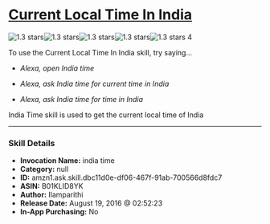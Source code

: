 # [Current Local Time In India](http://alexa.amazon.com/#skills/amzn1.ask.skill.dbc11d0e-df06-467f-91ab-700566d8fdc7)
![1.3 stars](../../images/ic_star_black_18dp_1x.png)![1.3 stars](../../images/ic_star_half_black_18dp_1x.png)![1.3 stars](../../images/ic_star_border_black_18dp_1x.png)![1.3 stars](../../images/ic_star_border_black_18dp_1x.png)![1.3 stars](../../images/ic_star_border_black_18dp_1x.png) 4

To use the Current Local Time In India skill, try saying...

* *Alexa, open India time*

* *Alexa, ask India time for current time in India*

* *Alexa, ask India time for time in India*

India Time skill is used to get the current local time of India

***

### Skill Details

* **Invocation Name:** india time
* **Category:** null
* **ID:** amzn1.ask.skill.dbc11d0e-df06-467f-91ab-700566d8fdc7
* **ASIN:** B01KLID8YK
* **Author:** Ilamparithi
* **Release Date:** August 19, 2016 @ 02:52:23
* **In-App Purchasing:** No
